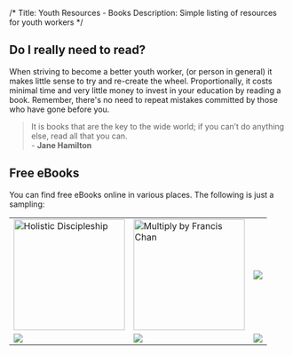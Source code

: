 /*
Title: Youth Resources - Books
Description: Simple listing of resources for youth workers
*/

## Do I really need to read?

When striving to become a better youth worker, (or person in general) it makes little sense to try and re-create the wheel. Proportionally, it costs minimal time and very little money to invest in your education by reading a book. Remember, there's no need to repeat mistakes committed by those who have gone before you.

<blockquote>
    It is books that are the key to the wide world; if you can’t do anything else, read all that you can.
    <br /> - <strong>Jane Hamilton</strong>
</blockquote>


## Free eBooks

You can find free eBooks online in various places. The following is just a sampling:

<table id="ebook-table">
    <tr>
        <td><a href="http://my.vergenetwork.org/holistic-discipleship/"><img src="http://my.vergenetwork.org/wp-content/uploads/2014/03/HolisticDiscipleshipPeckCoverV2_600x800-225x300.png" alt="Holistic Discipleship" height="200"/></a></td>
        <td><a href="https://multiplymovement.com/material"><img src="http://ecx.images-amazon.com/images/I/41F9wGfloCL._AA160_.jpg" alt="Multiply by Francis Chan" height="200"/></a></td>
        <td><a href=""><img src="%base_url%/"/></a></td>
    </tr>
    <tr>
        <td><a href=""><img src="%base_url%/images/holistic_disicpleship_cover.png"/></a></td>
        <td><a href=""><img src="%base_url%/images/holistic_disicpleship_cover.png"/></a></td>
        <td><a href=""><img src="%base_url%/images/holistic_disicpleship_cover.png"/></a></td>
    </tr>
</table>
